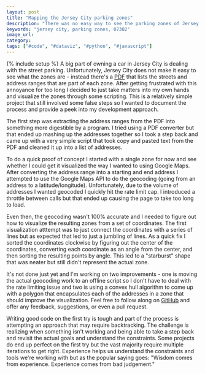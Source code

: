 ```yaml
---
layout: post
title: "Mapping the Jersey City parking zones"
description: "There was no easy way to see the parking zones of Jersey City on a map so I decided to use the PDF they provided to generate a map."
keywords: "jersey city, parking zones, 07302"
image_url:
category:
tags: ["#code", "#dataviz", "#python", "#javascript"]
---
```

{% include setup %}
A big part of owning a car in Jersey City is dealing with the street parking. Unfortunately, Jersey City does not make it easy to see what the zones are - instead there's a <a href="http://jcparking.org/PDF/ZONE%20PERMITS%20ALL%20ZONES.pdf" target="_blank">PDF</a> that lists the streets and address ranges that are part of each zone. After getting frustrated with this annoyance for too long I decided to just take matters into my own hands and visualize the zones through some scripting. This is a relatively simple project that still involved some false steps so I wanted to document the process and provide a peek into my development approach.

The first step was extracting the address ranges from the PDF into something more digestible by a program. I tried using a PDF converter but that ended up mashing up the addresses together so I took a step back and came up with a very simple script that took copy and pasted text from the PDF and cleaned it up into a list of addresses.

To do a quick proof of concept I started with a single zone for now and see whether I could get it visualized the way I wanted to using Google Maps. After converting the address range into a starting and end address I attempted to use the Google Maps API to do the geocoding (going from an address to a latitude/longitude). Unfortunately, due to the volume of addresses I wanted geocoded I quickly hit the rate limit cap. I introduced a throttle between calls but that ended up causing the page to take too long to load.

Even then, the geocoding wasn't 100% accurate and I needed to figure out how to visualize the resulting zones from a set of coordinates. The first visualization atttempt was to just connect the coordinates with a series of lines but as expected that led to just a jumbling of lines. As a quick fix I sorted the coordinates clockwise by figuring out the center of the coordinates, converting each coordinate as an angle from the center, and then sorting the resulting points by angle. This led to a "starburst" shape that was neater but still didn't represent the actual zone.

It's not done just yet and I'm working on two improvements - one is moving the actual geocoding work to an offline script so I don't have to deal with the rate limiting issue and two is using a convex hull algorithm to come up with a polygon that encapsulates each of the addresses in a zone that should improve the visualization. Feel free to follow along on <a href="https://github.com/dangoldin/jersey-city-open-data" target="_blank">GitHub</a> and offer any feedback, suggestions, or even a pull request.

Writing good code on the first try is tough and part of the process is attempting an approach that may require backtracking. The challenge is realizing when something isn't working and being able to take a step back and revisit the actual goals and understand the constraints. Some projects do end up perfect on the first try but the vast majority require multiple iterations to get right. Experience helps us understand the constraints and tools we're working with but as the popular saying goes: "Wisdom comes from experience. Experience comes from bad judgement."

